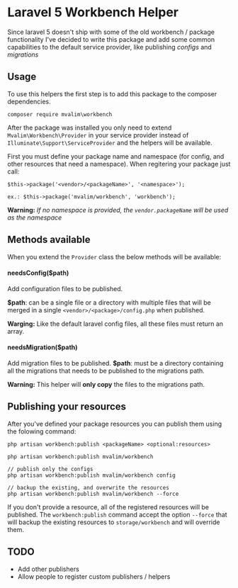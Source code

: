 # Laravel 5 Workbench Helper
Since laravel 5 doesn't ship with some of the old workbench / package functionality
I've decided to write this package and add some common capabilities to the default
service provider, like publishing *configs* and *migrations*

## Usage
To use this helpers the first step is to add this package to the composer 
dependencies.

	composer require mvalim\workbench

After the package was installed you only need to extend `Mvalim\Workbench\Provider`
in your service provider instead of `Illuminate\Support\ServiceProvider` and the
helpers will be available.

First you must define your package name and namespace (for config, and other resources
that need a namespace). When regitering your package just call:
	
```
$this->package('<vendor>/<packageName>', '<namespace>');

ex.: $this->package('mvalim/workbench', 'workbench');
```
**Warning:** *If no namespace is provided, the `vendor.packageName` will be used as the namespace*

## Methods available
When you extend the `Provider` class the below methods will be available:

#### needsConfig($path)
Add configuration files to be published.

**$path**: can be a single file or a directory with multiple files that will be 
merged in a single `<vendor>/<package>/config.php` when published.

**Warging:** Like the default laravel config files, all these files must return
an array.

#### needsMigration($path)
Add migration files to be published.
**$path**: must be a directory containing all the migrations that needs to be
published to the migrations path.

**Warning:** This helper will **only copy** the files to the migrations path.


## Publishing your resources
After you've defined your package resources you can publish them using the folowing 
command:
```	
php artisan workbench:publish <packageName> <optional:resources>

php artisan workbench:publish mvalim/workbench

// publish only the configs
php artisan workbench:publish mvalim/workbench config 

// backup the existing, and overwrite the resources
php artisan workbench:publish mvalim/workbench --force

```
If you don't provide a resource, all of the registered resources will be published.
The `workbench:publish` command accept the option `--force` that will backup the
existing resources to `storage/workbench` and will override them.


## TODO
- Add other publishers
- Allow people to register custom publishers / helpers